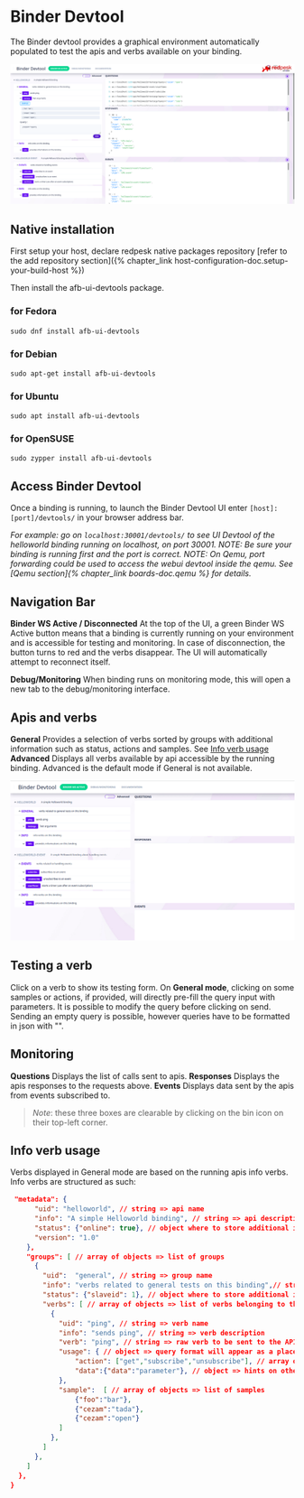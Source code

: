 # Binder Devtool

The Binder devtool provides a graphical environment automatically populated to test the apis and verbs available on your binding.

![Demo Binder Devtool](images/demo-verbs.png)

## Native installation

First setup your host, declare redpesk native packages repository [refer to the add repository section]({% chapter_link host-configuration-doc.setup-your-build-host %})

Then install the afb-ui-devtools package.

### for Fedora
```
sudo dnf install afb-ui-devtools
```

### for Debian
```
sudo apt-get install afb-ui-devtools
```

### for Ubuntu
```
sudo apt install afb-ui-devtools
```

### for OpenSUSE
```
sudo zypper install afb-ui-devtools
```

## Access Binder Devtool

Once a binding is running, to launch the Binder Devtool UI enter
`[host]:[port]/devtools/` in your browser address bar.

*For example: go on `localhost:30001/devtools/` to see UI Devtool of the helloworld binding running on localhost, on port 30001.*
*NOTE: Be sure your binding is running first and the port is correct.*
*NOTE: On Qemu, port forwarding could be used to access the webui devtool inside the qemu. See [Qemu section]{% chapter_link boards-doc.qemu %} for details.*

## Navigation Bar

**Binder WS Active / Disconnected** At the top of the UI, a green Binder WS Active button means that a binding is currently running on your environment and is accessible for testing and monitoring. In case of disconnection, the button turns to red and the verbs disappear. The UI will automatically attempt to reconnect itself.

**Debug/Monitoring** When binding runs on monitoring mode, this will open a new tab to the debug/monitoring interface.

## Apis and verbs

**General** Provides a selection of verbs sorted by groups with additional information such as status, actions and samples. See [Info verb usage](#info-verb-usage)
**Advanced** Displays all verbs available by api accessible by the running binding. Advanced is the default mode if General is not available.

![Demo Binder Devtool](images/demo-ui.gif)

## Testing a verb

Click on a verb to show its testing form. On **General mode**, clicking on some samples or actions, if provided, will directly pre-fill the query input with parameters. It is possible to modify the query before clicking on send. Sending an empty query is possible, however queries have to be formatted in json with "".

## Monitoring

**Questions** Displays the list of calls sent to apis.
**Responses** Displays the apis responses to the requests above.
**Events** Displays data sent by the apis from events subscribed to.

>*Note*: these three boxes are clearable by clicking on the bin icon on their top-left corner.

## Info verb usage

Verbs displayed in General mode are based on the running apis info verbs. Info verbs are structured as such:

```json
 "metadata": {
      "uid": "helloworld", // string => api name
      "info": "A simple Helloworld binding", // string => api description/info
      "status": {"online": true}, // object where to store additional infos such as uri, online, ...
      "version": "1.0"
    },
    "groups": [ // array of objects => list of groups
      {
        "uid":  "general", // string => group name
        "info": "verbs related to general tests on this binding",// string => group description/info
        "status": {"slaveid": 1}, // object where to store additional infos such as uri, online, ...
        "verbs": [ // array of objects => list of verbs belonging to this group
          {
            "uid": "ping", // string => verb name
            "info": "sends ping", // string => verb description
            "verb": "ping", // string => raw verb to be sent to the API
            "usage": { // object => query format will appear as a placeholder in the textarea to enter query
                "action": ["get","subscribe","unsubscribe"], // array of strings => list of actions such as Subscribe, Get, ...
                "data":{"data":"parameter"}, // object => hints on other parameter to add to the query can also be verbose, arg...
            },
            "sample":  [ // array of objects => list of samples
                {"foo":"bar"},
                {"cezam":"tada"},
                {"cezam":"open"}
            ]
          },
        ]
      },
    ]
  },
}
```



